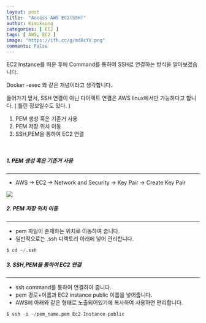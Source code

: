 ```yaml
---
layout: post
title:  "Access AWS EC2(SSH)"
author: Kimuksung
categories: [ EC2 ]
tags: [ AWS, EC2 ]
image: "https://ifh.cc/g/md8cYV.png"
comments: False
---
```


EC2 Instance를 띄운 후에 Command를 통하여 SSH로 연결하는 방식을 알아보겠습니다.

Docker -exec 와 같은 개념이라고 생각합니다.

들어가기 앞서, SSH 연결이 아닌 다이렉트 연결은 AWS linux에서만 가능하다고 합니다. ( 틀린 정보일수도 있다. )

1. PEM 생성 혹은 기존거 사용
2. PEM 저장 위치 이동
3. SSH,PEM을 통하여 EC2 연결

<br>

##### 1. PEM 생성 혹은 기존거 사용
---
- AWS → EC2 → Network and Security → Key Pair → Create Key Pair

![](https://ifh.cc/g/4pqt40.png)

##### 2. PEM 저장 위치 이동
---
- pem 파일이 존재하는 위치로 이동하여 줍니다.
- 일반적으로는 .ssh 디렉토리 아래에 넣어 관리합니다.

```python
$ cd ~/.ssh
```

##### 3. SSH,PEM을 통하여 EC2 연결
---
- ssh command를 통하여 연결하여 줍니다.
- pem 경로+이름과 EC2 instance public 이름을 넣어줍니다.
- AWS에 아래와 같은 형태로 노출되어있기에 복사하여 사용하면 편리합니다.

```python
$ ssh -i ~/pem_name.pem Ec2-Instance-public
```

